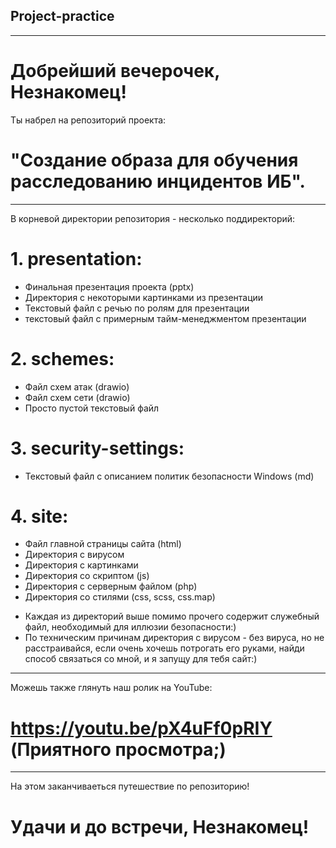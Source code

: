 ## Project-practice
--------------------------------------------------------------
# Добрейший вечерочек, Незнакомец!
Ты набрел на репозиторий проекта:
# "Создание образа для обучения расследованию инцидентов ИБ".
--------------------------------------------------------------
В корневой директории репозитория - несколько поддиректорий:
# 1. presentation:
- Финальная презентация проекта (pptx)
- Директория с некоторыми картинками из презентации
- Текстовый файл с речью по ролям для презентации
- текстовый файл с примерным тайм-менеджментом презентации
# 2. schemes:
- Файл схем атак (drawio)
- Файл схем сети (drawio)
- Просто пустой текстовый файл
# 3. security-settings:
- Текстовый файл с описанием политик безопасности Windows (md)
# 4. site:
- Файл главной страницы сайта (html)
- Директория с вирусом
- Директория с картинками
- Директория со скриптом (js)
- Директория с серверным файлом (php)
- Директория со стилями (css, scss, css.map)
* Каждая из директорий выше помимо прочего
  содержит служебный файл, необходимый для
  иллюзии безопасности:)
* По техническим причинам директория с вирусом - без вируса,
  но не расстраивайся, если очень хочешь потрогать его руками,
  найди способ связаться со мной, и я запущу для тебя сайт:)
--------------------------------------------------------------
Можешь также глянуть наш ролик на YouTube:
# https://youtu.be/pX4uFf0pRIY (Приятного просмотра;)
--------------------------------------------------------------
На этом заканчиваеться путешествие по репозиторию!
# Удачи и до встречи, Незнакомец!
